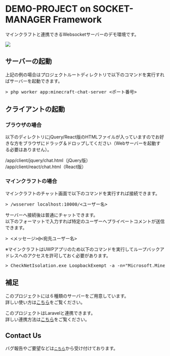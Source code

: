 # DEMO-PROJECT on SOCKET-MANAGER Framework
マインクラフトと連携できるWebsocketサーバーのデモ環境です。

<img src="https://socket-manager.github.io/document/img/index/demo.gif" />

## サーバーの起動
上記の例の場合はプロジェクトルートディレクトリで以下のコマンドを実行すればサーバーを起動できます。

<pre>
> php worker app:minecraft-chat-server <ポート番号>
</pre>

## クライアントの起動
### ブラウザの場合
以下のディレクトリにjQuery/React版のHTMLファイルが入っていますのでお好きな方をブラウザにドラッグ＆ドロップしてください（Webサーバーを起動する必要はありません）。

/app/client/jquery/chat.html（jQuery版）<br />
/app/client/react/chat.html（React版）

### マインクラフトの場合
マインクラフトのチャット画面で以下のコマンドを実行すれば接続できます。

<pre>
> /wsserver localhost:10000/<ユーザー名>
</pre>

サーバーへ接続後は普通にチャットできます。<br />
以下のフォーマットで入力すれば特定のユーザーへプライベートコメントが送信できます。

<pre>
> <メッセージ>@<宛先ユーザー名>
</pre>

※マインクラフトはUWPアプリのため以下のコマンドを実行してループバックアドレスへのアクセスを許可しておく必要があります。

<pre>
> CheckNetIsolation.exe LoopbackExempt -a -n="Microsoft.MinecraftUWP_8wekyb3d8bbwe"
</pre>

## 補足
このプロジェクトには６種類のサーバーをご用意しています。<br />
詳しい使い方は<a href="https://socket-manager.github.io/document/extra-demo.html">こちら</a>をご覧ください。

このプロジェクトはLaravelと連携できます。<br />
詳しい連携方法は<a href="https://socket-manager.github.io/document/laravel.html">こちら</a>をご覧ください。

## Contact Us

バグ報告やご要望などは<a href="mailto:lib.tech.engineer@gmail.com">`こちら`</a>から受け付けております。
